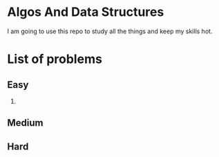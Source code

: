 # Algos And Data Structures

I am going to use this repo to study all the things and keep my skills hot. 

# List of problems

## Easy
1. 


## Medium



## Hard